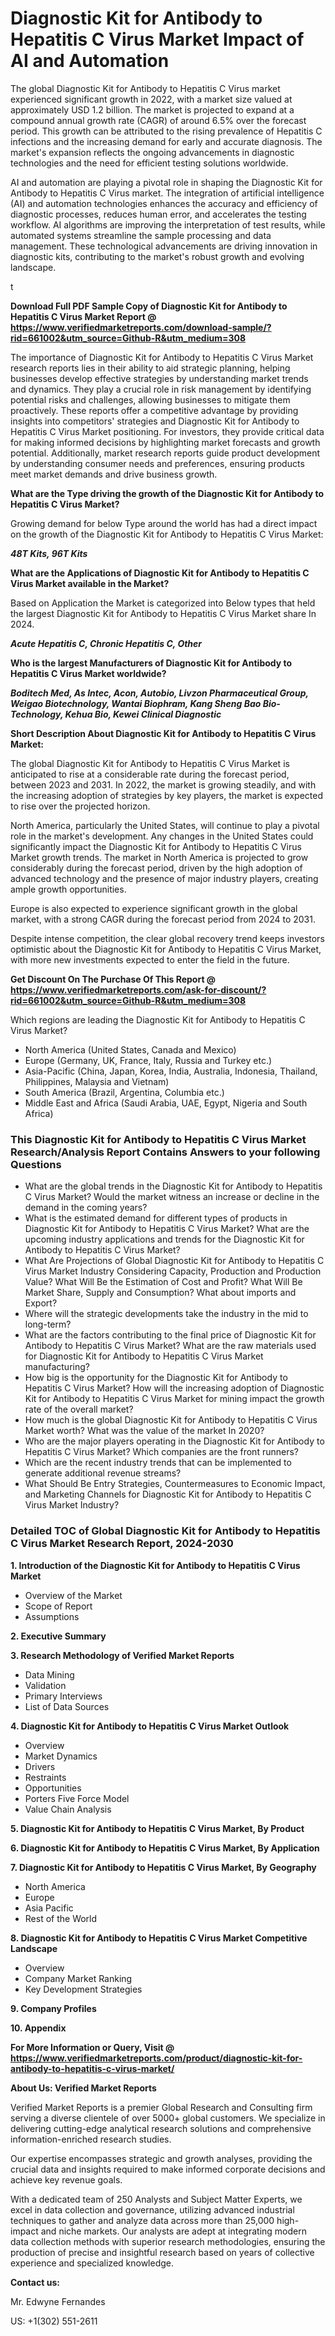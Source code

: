 <meta name="title" content="Global Diagnostic Kit for Antibody to Hepatitis C Virus Market Impact of AI and Automation"><meta name="description" content="The global Diagnostic Kit for Antibody to Hepatitis C Virus market experienced significant growth in 2022, with a market size valued at approximately USD 1.2 billion. "><meta name="title" content="Diagnostic Kit for Antibody to Hepatitis C Virus Market Size, Share, Scope, Trends, Growth, Opportunities, Analysis, Forecast"><h1>Diagnostic Kit for Antibody to Hepatitis C Virus Market Impact of AI and Automation</h1><p>The global Diagnostic Kit for Antibody to Hepatitis C Virus market experienced significant growth in 2022, with a market size valued at approximately USD 1.2 billion. The market is projected to expand at a compound annual growth rate (CAGR) of around 6.5% over the forecast period. This growth can be attributed to the rising prevalence of Hepatitis C infections and the increasing demand for early and accurate diagnosis. The market's expansion reflects the ongoing advancements in diagnostic technologies and the need for efficient testing solutions worldwide.</p><p>AI and automation are playing a pivotal role in shaping the Diagnostic Kit for Antibody to Hepatitis C Virus market. The integration of artificial intelligence (AI) and automation technologies enhances the accuracy and efficiency of diagnostic processes, reduces human error, and accelerates the testing workflow. AI algorithms are improving the interpretation of test results, while automated systems streamline the sample processing and data management. These technological advancements are driving innovation in diagnostic kits, contributing to the market's robust growth and evolving landscape.</p>t</p><p id="" class=""><strong>Download Full PDF Sample Copy of Diagnostic Kit for Antibody to Hepatitis C Virus Market Report @ <a href="https://www.verifiedmarketreports.com/download-sample/?rid=661002&utm_source=Github-R&utm_medium=308" target="_blank">https://www.verifiedmarketreports.com/download-sample/?rid=661002&utm_source=Github-R&utm_medium=308</a></strong></p><p>The importance of&nbsp;Diagnostic Kit for Antibody to Hepatitis C Virus Market research reports lies in their ability to aid strategic planning, helping businesses develop effective strategies by understanding market trends and dynamics. They play a crucial role in risk management by identifying potential risks and challenges, allowing businesses to mitigate them proactively. These reports offer a competitive advantage by providing insights into competitors' strategies and Diagnostic Kit for Antibody to Hepatitis C Virus Market positioning. For investors, they provide critical data for making informed decisions by highlighting market forecasts and growth potential. Additionally, market research reports guide product development by understanding consumer needs and preferences, ensuring products meet market demands and drive business growth.</p><p><strong>What are the&nbsp;Type driving the growth of the Diagnostic Kit for Antibody to Hepatitis C Virus Market?</strong></p><p id="" class="">Growing demand for below Type around the world has had a direct impact on the growth of the Diagnostic Kit for Antibody to Hepatitis C Virus Market:</p><em><strong>48T Kits, 96T Kits</strong></em></p><strong>What are the&nbsp;Applications&nbsp;of Diagnostic Kit for Antibody to Hepatitis C Virus Market available in the Market?</strong></p><p id="" class="">Based on Application the Market is categorized into Below types that held the largest Diagnostic Kit for Antibody to Hepatitis C Virus Market share In 2024.</p><em><strong>Acute Hepatitis C, Chronic Hepatitis C, Other</strong></em></p><strong>Who is the largest Manufacturers of Diagnostic Kit for Antibody to Hepatitis C Virus Market worldwide?</strong></p><p><em><strong>Boditech Med, As Intec, Acon, Autobio, Livzon Pharmaceutical Group, Weigao Biotechnology, Wantai Biophram, Kang Sheng Bao Bio-Technology, Kehua Bio, Kewei Clinical Diagnostic</strong></em></p><p id="" class=""><strong>Short Description About Diagnostic Kit for Antibody to Hepatitis C Virus Market:</strong></p><p>The global Diagnostic Kit for Antibody to Hepatitis C Virus Market is anticipated to rise at a considerable rate during the forecast period, between 2023 and 2031. In 2022, the market is growing steadily, and with the increasing adoption of strategies by key players, the market is expected to rise over the projected horizon.</p><p>North America, particularly the United States, will continue to play a pivotal role in the market's development. Any changes in the United States could significantly impact the Diagnostic Kit for Antibody to Hepatitis C Virus Market growth trends. The market in North America is projected to grow considerably during the forecast period, driven by the high adoption of advanced technology and the presence of major industry players, creating ample growth opportunities.</p><p>Europe is also expected to experience significant growth in the global market, with a strong CAGR during the forecast period from 2024 to 2031.</p><p>Despite intense competition, the clear global recovery trend keeps investors optimistic about the Diagnostic Kit for Antibody to Hepatitis C Virus Market, with more new investments expected to enter the field in the future.</p><p id="" class=""><strong>Get Discount On The Purchase Of This Report @ <a href="https://www.verifiedmarketreports.com/ask-for-discount/?rid=661002&utm_source=Github-R&utm_medium=308" target="_blank">https://www.verifiedmarketreports.com/ask-for-discount/?rid=661002&utm_source=Github-R&utm_medium=308</a></strong></p>Which regions are leading the Diagnostic Kit for Antibody to Hepatitis C Virus Market?</p><ul><li>North America (United States, Canada and Mexico)</li><li>Europe (Germany, UK, France, Italy, Russia and Turkey etc.)</li><li>Asia-Pacific (China, Japan, Korea, India, Australia, Indonesia, Thailand, Philippines, Malaysia and Vietnam)</li><li>South America (Brazil, Argentina, Columbia etc.)</li><li>Middle East and Africa (Saudi Arabia, UAE, Egypt, Nigeria and South Africa)</li></ul><h3 id="" class="">This Diagnostic Kit for Antibody to Hepatitis C Virus Market Research/Analysis Report Contains Answers to your following Questions</h3><ul><li>What are the global trends in the Diagnostic Kit for Antibody to Hepatitis C Virus Market? Would the market witness an increase or decline in the demand in the coming years?</li><li>What is the estimated demand for different types of products in Diagnostic Kit for Antibody to Hepatitis C Virus Market? What are the upcoming industry applications and trends for the Diagnostic Kit for Antibody to Hepatitis C Virus Market?</li><li>What Are Projections of Global Diagnostic Kit for Antibody to Hepatitis C Virus Market Industry Considering Capacity, Production and Production Value? What Will Be the Estimation of Cost and Profit? What Will Be Market Share, Supply and Consumption? What about imports and Export?</li><li>Where will the strategic developments take the industry in the mid to long-term?</li><li>What are the factors contributing to the final price of Diagnostic Kit for Antibody to Hepatitis C Virus Market? What are the raw materials used for Diagnostic Kit for Antibody to Hepatitis C Virus Market manufacturing?</li><li>How big is the opportunity for the Diagnostic Kit for Antibody to Hepatitis C Virus Market? How will the increasing adoption of Diagnostic Kit for Antibody to Hepatitis C Virus Market for mining impact the growth rate of the overall market?</li><li>How much is the global Diagnostic Kit for Antibody to Hepatitis C Virus Market worth? What was the value of the market In 2020?</li><li>Who are the major players operating in the Diagnostic Kit for Antibody to Hepatitis C Virus Market? Which companies are the front runners?</li><li>Which are the recent industry trends that can be implemented to generate additional revenue streams?</li><li>What Should Be Entry Strategies, Countermeasures to Economic Impact, and Marketing Channels for Diagnostic Kit for Antibody to Hepatitis C Virus Market Industry?</li></ul><h3 id="" class="">Detailed TOC of Global Diagnostic Kit for Antibody to Hepatitis C Virus Market Research Report, 2024-2030</h3><p id="" class=""><strong>1. Introduction of the Diagnostic Kit for Antibody to Hepatitis C Virus Market</strong></p><ul><li>Overview of the Market</li><li>Scope of Report</li><li>Assumptions</li></ul><p id="" class=""><strong>2. Executive Summary</strong></p><p id="" class=""><strong>3. Research Methodology of Verified Market Reports</strong></p><ul><li>Data Mining</li><li>Validation</li><li>Primary Interviews</li><li>List of Data Sources</li></ul><p id="" class=""><strong>4. Diagnostic Kit for Antibody to Hepatitis C Virus Market Outlook</strong></p><ul><li>Overview</li><li>Market Dynamics</li><li>Drivers</li><li>Restraints</li><li>Opportunities</li><li>Porters Five Force Model</li><li>Value Chain Analysis</li></ul><p id="" class=""><strong>5. Diagnostic Kit for Antibody to Hepatitis C Virus Market, By Product</strong></p><p id="" class=""><strong>6. Diagnostic Kit for Antibody to Hepatitis C Virus Market, By Application</strong></p><p id="" class=""><strong>7. Diagnostic Kit for Antibody to Hepatitis C Virus Market, By Geography</strong></p><ul><li>North America</li><li>Europe</li><li>Asia Pacific</li><li>Rest of the World</li></ul><p id="" class=""><strong>8. Diagnostic Kit for Antibody to Hepatitis C Virus Market Competitive Landscape</strong></p><ul><li>Overview</li><li>Company Market Ranking</li><li>Key Development Strategies</li></ul><p id="" class=""><strong>9. Company Profiles</strong></p><p id="" class=""><strong>10. Appendix</strong></p><p id="" class=""><strong>For More Information or Query, Visit @ <a href="https://www.verifiedmarketreports.com/product/diagnostic-kit-for-antibody-to-hepatitis-c-virus-market/" target="_blank">https://www.verifiedmarketreports.com/product/diagnostic-kit-for-antibody-to-hepatitis-c-virus-market/</a></strong></p><p id="" class=""><strong>About Us: Verified Market Reports</strong></p><p id="" class="">Verified Market Reports is a premier Global Research and Consulting firm serving a diverse clientele of over 5000+ global customers. We specialize in delivering cutting-edge analytical research solutions and comprehensive information-enriched research studies.</p><p id="" class="">Our expertise encompasses strategic and growth analyses, providing the crucial data and insights required to make informed corporate decisions and achieve key revenue goals.</p><p id="" class="">With a dedicated team of 250 Analysts and Subject Matter Experts, we excel in data collection and governance, utilizing advanced industrial techniques to gather and analyze data across more than 25,000 high-impact and niche markets. Our analysts are adept at integrating modern data collection methods with superior research methodologies, ensuring the production of precise and insightful research based on years of collective experience and specialized knowledge.</p><p id="" class=""><strong>Contact us:</strong></p><p id="" class="">Mr. Edwyne Fernandes</p><p id="" class="">US: +1(302) 551-2611</p>